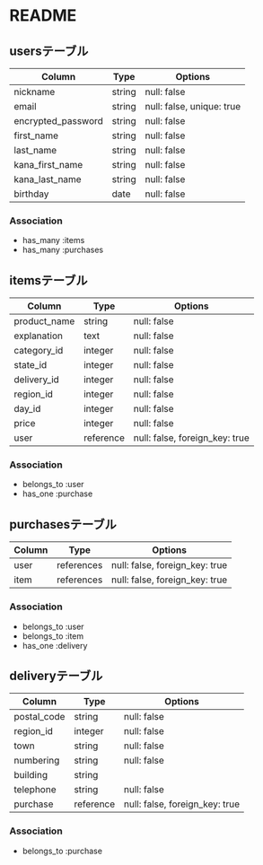 # README

## usersテーブル

| Column              | Type   | Options                   |
| ------------------- | ------ | ------------------------- |
| nickname            | string | null: false               |
| email               | string | null: false, unique: true |
| encrypted_password  | string | null: false               |
| first_name          | string | null: false               |
| last_name           | string | null: false               |
| kana_first_name     | string | null: false               |
| kana_last_name      | string | null: false               |
| birthday            | date   | null: false               |

### Association

- has_many :items
- has_many :purchases

## itemsテーブル

| Column       | Type      | Options                        |
| ------------ | --------- | ------------------------------ |
| product_name | string    | null: false                    |
| explanation  | text      | null: false                    |
| category_id  | integer   | null: false                    |
| state_id     | integer   | null: false                    |
| delivery_id  | integer   | null: false                    |
| region_id    | integer   | null: false                    |
| day_id       | integer   | null: false                    |
| price        | integer   | null: false                    |
| user         | reference | null: false, foreign_key: true | 

### Association

- belongs_to :user
- has_one    :purchase

## purchasesテーブル

| Column  | Type       | Options                        |
| ------- | ---------- | ------------------------------ |
| user    | references | null: false, foreign_key: true |
| item    | references | null: false, foreign_key: true |

### Association

- belongs_to :user
- belongs_to :item
- has_one    :delivery

## deliveryテーブル

| Column      | Type      | Options                        |
| ----------- | --------- | ------------------------------ |
| postal_code | string    | null: false                    |
| region_id   | integer   | null: false                    |
| town        | string    | null: false                    |
| numbering   | string    | null: false                    |
| building    | string    |                                |
| telephone   | string    | null: false                    |
| purchase    | reference | null: false, foreign_key: true |

### Association

- belongs_to :purchase
